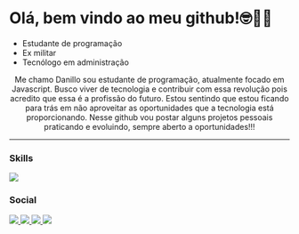 <h1>
  Olá, bem vindo ao meu github!🤓🖖🏻
</h1>
<ul>
  <li>Estudante de programação</li>
  <li>Ex militar</li>
  <li>Tecnólogo em administração</li>
</ul>
<p align="center">
Me chamo Danillo sou estudante de programação, atualmente focado em
Javascript. Busco viver de tecnologia e contribuir com essa revolução 
pois acredito que essa é a profissão do futuro. 
Estou sentindo que estou ficando para trás em não 
aproveitar as oportunidades que a tecnologia está 
proporcionando. Nesse github vou postar alguns projetos pessoais
praticando e evoluindo, sempre aberto a oportunidades!!!
</p>
<hr>
<h3>Skills</h3>
    <img src="https://skills.thijs.gg/icons?i=html,css,js,python">
<h3>Social</h3>
<div>
  <a href="https://github.com/danillojs/danillojs">
    <img src="https://skills.thijs.gg/icons?i=github">
  </a>
  <a href="https://www.instagram.com/423_danillo?igsh=MWVrY3Eza2w2ZnhkeQ==">
    <img src="https://skills.thijs.gg/icons?i=instagram">
  </a>
  <a href="">
    <img src="https://skills.thijs.gg/icons?i=linkedin">
  </a>
  <a href="https://wa.me/qr/HMLKVM75MZPDG1">
    <img src="https://skills.thijs.gg/icons?i=whatsapp">
  </a>
</div>
  <!---
danillojs/danillojs is a ✨ special ✨ repository because its `README.md` (this file) appears on your GitHub profile.
You can click the Preview link to take a look at your changes.
--->
